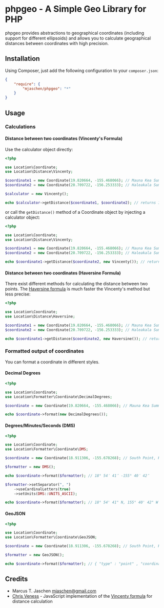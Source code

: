 # phpgeo - A Simple Geo Library for PHP

phpgeo provides abstractions to geographical coordinates (including support for different ellipsoids) and allows you to calculate geographical distances between coordinates with high precision.

## Installation

Using Composer, just add the following configuration to your `composer.json`:

```json
{
    "require": {
        "mjaschen/phpgeo": "*"
    }
}
```

## Usage

### Calculations

#### Distance between two coordinates (Vincenty's Formula)

Use the calculator object directly:

```php
<?php

use Location\Coordinate;
use Location\Distance\Vincenty;

$coordinate1 = new Coordinate(19.820664, -155.468066); // Mauna Kea Summit
$coordinate2 = new Coordinate(20.709722, -156.253333); // Haleakala Summit

$calculator = new Vincenty();

echo $calculator->getDistance($coordinate1, $coordinate2); // returns 128130.850 (meters; ≈128 kilometers)
```

or call the `getDistance()` method of a Coordinate object by injecting a calculator object:

```php
<?php

use Location\Coordinate;
use Location\Distance\Vincenty;

$coordinate1 = new Coordinate(19.820664, -155.468066); // Mauna Kea Summit
$coordinate2 = new Coordinate(20.709722, -156.253333); // Haleakala Summit

echo $coordinate1->getDistance($coordinate2, new Vincenty()); // returns 128130.850 (meters; ≈128 kilometers)
```

#### Distance between two coordinates (Haversine Formula)

There exist different methods for calculating the distance between two points. The [Haversine formula](http://en.wikipedia.org/wiki/Law_of_haversines) is much faster the Vincenty's method but less precise:

```php
<?php

use Location\Coordinate;
use Location\Distance\Haversine;

$coordinate1 = new Coordinate(19.820664, -155.468066); // Mauna Kea Summit
$coordinate2 = new Coordinate(20.709722, -156.253333); // Haleakala Summit

echo $coordinate1->getDistance($coordinate2, new Haversine()); // returns 128384.515 (meters; ≈128 kilometers)
```

### Formatted output of coordinates

You can format a coordinate in different styles.

#### Decimal Degrees

```php
<?php

use Location\Coordinate;
use Location\Formatter\Coordinate\DecimalDegrees;

$coordinate = new Coordinate(19.820664, -155.468066); // Mauna Kea Summit

echo $coordinate->format(new DecimalDegrees());
```

#### Degrees/Minutes/Seconds (DMS)

```php
<?php

use Location\Coordinate;
use Location\Formatter\Coordinate\DMS;

$coordinate = new Coordinate(18.911306, -155.678268); // South Point, HI, USA

$formatter = new DMS();

echo $coordinate->format($formatter); // 18° 54′ 41″ -155° 40′ 42″

$formatter->setSeparator(", ")
    ->useCardinalLetters(true)
    ->setUnits(DMS::UNITS_ASCII);

echo $coordinate->format($formatter); // 18° 54' 41" N, 155° 40' 42" W
```

#### GeoJSON

```php
<?php

use Location\Coordinate;
use Location\Formatter\Coordinate\GeoJSON;

$coordinate = new Coordinate(18.911306, -155.678268); // South Point, HI, USA

$formatter = new GeoJSON();

echo $coordinate->format($formatter); // { "type" : "point" , "coordinates" : [ 18.911306, -155.678268 ] }
```

## Credits

* Marcus T. Jaschen <mjaschen@gmail.com>
* [Chris Veness](http://www.movable-type.co.uk/scripts/latlong-vincenty.html) - JavaScript implementation of the [Vincenty formula](http://en.wikipedia.org/wiki/Vincenty%27s_formulae) for distance calculation